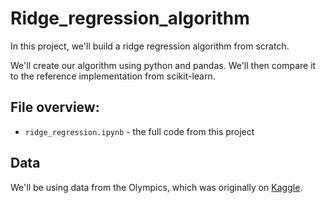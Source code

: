 # Ridge_regression_algorithm

In this project, we'll build a ridge regression algorithm from scratch.

We'll create our algorithm using python and pandas.  We'll then compare it to the reference implementation from scikit-learn.


## File overview:

* `ridge_regression.ipynb` - the full code from this project


## Data

We'll be using data from the Olympics, which was originally on [Kaggle](https://www.kaggle.com/datasets/heesoo37/120-years-of-olympic-history-athletes-and-results).
